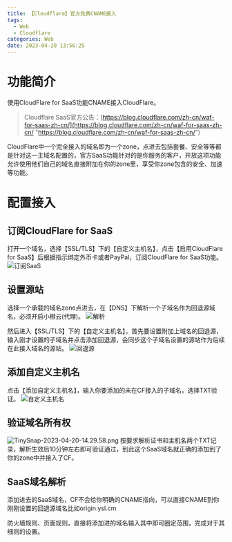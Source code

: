 ```yaml
---
title: 【Cloudflare】官方免费CNAME接入
tags:
  - Web
  - Cloudflare
categories: Web
date: 2023-04-20 13:56:25
---
```

# 功能简介
使用CloudFlare for SaaS功能CNAME接入CloudFlare。
> Cloudflare SaaS官方公告：[https://blog.cloudflare.com/zh-cn/waf-for-saas-zh-cn/](https://blog.cloudflare.com/zh-cn/waf-for-saas-zh-cn/ "https://blog.cloudflare.com/zh-cn/waf-for-saas-zh-cn/")

CloudFlare中一个完全接入的域名即为一个zone，点进去包括套餐、安全等等都是针对这一主域名配置的，官方SaaS功能针对的是你服务的客户，开放这项功能允许使用他们自己的域名直接附加在你的zone里，享受你zone包含的安全、加速等功能。

# 配置接入
## 订阅CloudFlare for SaaS
打开一个域名，选择【SSL/TLS】下的【自定义主机名】，点击【启用CloudFlare for SaaS】后根据指示绑定外币卡或者PayPal，订阅CloudFlare for SaaS功能。
![订阅SaaS](https://pic7.58cdn.com.cn/nowater/webim/big/n_v284235f79b6ce4f088e4ed76b654497c0.jpg)
## 设置源站
选择一个承载的域名zone点进去，在【DNS】下解析一个子域名作为回退源域名，必须开启小橙云(代理)。
![解析](https://pic4.58cdn.com.cn/nowater/webim/big/n_v28568d0b9933a4dfabb5b88b65bcfcdcc.png)

然后进入【SSL/TLS】下的【自定义主机名】，首先要设置附加上域名的回退源，输入刚才设置的子域名并点击添加回退源，会同步这个子域名设置的源站作为后续在此接入域名的源站。
![回退源](https://pic2.58cdn.com.cn/nowater/webim/big/n_v29cd6125000af40239cffef242454b1e8.png)

## 添加自定义主机名
点击【添加自定义主机名】，输入你要添加的未在CF接入的子域名，选择TXT验证。
![自定义主机名](https://pic3.58cdn.com.cn/nowater/webim/big/n_v2149256d383ea48e797df43af0d20ca79.png)

## 验证域名所有权
![TinySnap-2023-04-20-14.29.58.png](https://pic6.58cdn.com.cn/nowater/webim/big/n_v24fc5d90783be49c5a7a00c74bcfd684b.png)
按要求解析证书和主机名两个TXT记录，解析生效后10分钟左右即可验证通过，到此这个SaaS域名就正确的添加到了你的zone中并接入了CF。

## SaaS域名解析
添加进去的SaaS域名，CF不会给你明确的CNAME指向，可以直接CNAME到你刚刚设置的回退源域名比如origin.ysl.cm

防火墙规则、页面规则，直接将添加进的域名输入其中即可圈定范围，完成对于其细则的设置。
